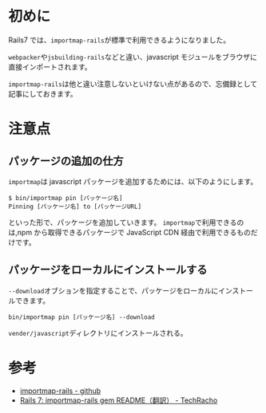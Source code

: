 <!--
title: 【Rails】importmap-railsの注意点
tags: Rails,Rails7,Importmap.Javascript
-->

# 初めに

Rails7 では、`importmap-rails`が標準で利用できるようになりました。

`webpacker`や`jsbuilding-rails`などと違い、javascript モジュールをブラウザに直接インポートされます。

`importmap-rails`は他と違い注意しないといけない点があるので、忘備録として記事にしておきます。

# 注意点

## パッケージの追加の仕方

`importmap`は javascript パッケージを追加するためには、以下のようにします。

```console
$ bin/importmap pin [パッケージ名]
Pinning [パッケージ名] to [パッケージURL]
```

といった形で、パッケージを追加していきます。
`importmap`で利用できるのは,npm から取得できるパッケージで JavaScript CDN 経由で利用できるものだけです。

## パッケージをローカルにインストールする

`--download`オブションを指定することで、パッケージをローカルにインストールできます。

```console
bin/importmap pin [パッケージ名] --download

```

`vender/javascript`ディレクトリにインストールされる。

# 参考

- [importmap-rails - github](https://github.com/rails/importmap-rails)
- [Rails 7: importmap-rails gem README（翻訳） - TechRacho](https://techracho.bpsinc.jp/hachi8833/2022_06_29/112183)

